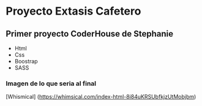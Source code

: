 # Proyecto Extasis Cafetero
## Primer proyecto CoderHouse de Stephanie

- Html
- Css
- Boostrap
- SASS

### Imagen de lo que seria al final 
[Whismical] (https://whimsical.com/index-html-8i84uKRSUbfkjzUtMobjbm)